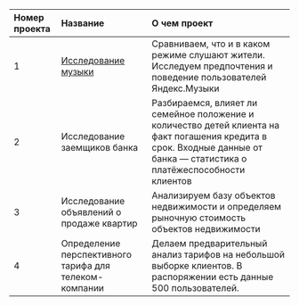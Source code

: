| Номер проекта | Название | О чем проект |
| :-------------------- | :--------------------- |:---------------------------|
| 1 |  [Исследование музыки]([адрес://ссылки.здесь](https://github.com/ibenak/Yandex/tree/main/Big_city_music) "Музыка") | Сравниваем, что и в каком режиме слушают жители. Исследуем предпочтения и поведение пользователей Яндекс.Музыки |
| 2 | Исследование заемщиков банка | Разбираемся, влияет ли семейное положение и количество детей клиента на факт погашения кредита в срок. Входные данные от банка — статистика о платёжеспособности клиентов |
| 3 | Исследование объявлений о продаже квартир | Анализируем базу объектов недвижимости и определяем рыночную стоимость объектов недвижимости |
| 4 | Определение перспективного тарифа для телеком-компании | Делаем предварительный анализ тарифов на небольшой выборке клиентов. В распоряжении есть данные 500 пользователей. |
